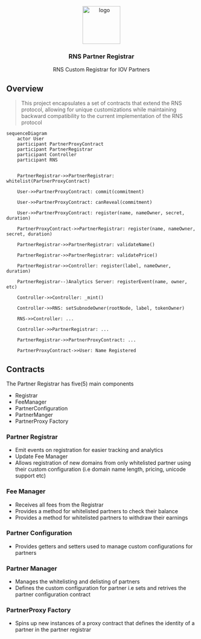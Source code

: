 <p align="middle">
    <img src="https://www.rifos.org/assets/img/logo.svg" alt="logo" height="100" >
</p>
<h3 align="middle">RNS Partner Registrar</h3>
<p align="middle">
    RNS Custom Registrar for IOV Partners
</p>

## Overview
> This project encapsulates a set of contracts that extend the RNS protocol, allowing for unique customizations while maintaining backward compatibility to the current implementation of the RNS protocol
```mermaid
sequenceDiagram
    actor User
    participant PartnerProxyContract
    participant PartnerRegistrar
    participant Controller
    participant RNS

    
    PartnerRegistrar->>PartnerRegistrar: whitelist(PartnerProxyContract)
    
    User->>PartnerProxyContract: commit(commitment)
    
    User->>PartnerProxyContract: canReveal(commitment)
    
    User->>PartnerProxyContract: register(name, nameOwner, secret, duration)
    
    PartnerProxyContract->>PartnerRegistrar: register(name, nameOwner, secret, duration)
    
    PartnerRegistrar->>PartnerRegistrar: validateName()
    
    PartnerRegistrar->>PartnerRegistrar: validatePrice()
    
    PartnerRegistrar->>Controller: register(label, nameOwner, duration)
    
    PartnerRegistrar--)Analytics Server: registerEvent(name, owner, etc)
    
    Controller->>Controller: _mint()
    
    Controller->>RNS: setSubnodeOwner(rootNode, label, tokenOwner)
    
    RNS->>Controller: ...
    
    Controller->>PartnerRegistrar: ...
    
    PartnerRegistrar->>PartnerProxyContract: ...
    
    PartnerProxyContract->>User: Name Registered

```

## Contracts
The Partner Registrar has five(5) main components
- Registrar
- FeeManager
- PartnerConfiguration
- PartnerManger
- PartnerProxy Factory

### Partner Registrar
- Emit events on registration for easier tracking and analytics
- Update Fee Manager
- Allows registration of new domains from only whitelisted partner using    their custom configuration (i.e domain name length, pricing, unicode support etc)

### Fee Manager
- Receives all fees from the Registrar
- Provides a method for whitelisted partners to check their balance
- Provides a method for whitelisted partners to withdraw their earnings

### Partner Configuration
- Provides getters and setters used to manage custom configurations for partners

### Partner Manager
- Manages the whitelisting and delisting of partners
- Defines the custom configuration for partner i.e sets and retrives the partner configuration contract

### PartnerProxy Factory
- Spins up new instances of a proxy contract that defines the identity
of a partner in the partner registrar